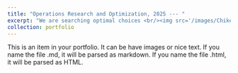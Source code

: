 ```yaml
---
title: "Operations Research and Optimization, 2025 --- "
excerpt: "We are searching optimal choices <br/><img src='/images/Chikens04.jpg'>"
collection: portfolio  
---
```


This is an item in your portfolio. It can be have images or nice text. If you name the file .md, it will be parsed as markdown. If you name the file .html, it will be parsed as HTML. 
